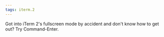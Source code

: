 ```yaml
---
tags: iterm.2
---
```


Got into iTerm 2's fullscreen mode by accident and don't know how to get out? Try Command-Enter.
